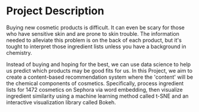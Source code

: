 # Project Description
Buying new cosmetic products is difficult. It can even be scary for those who have sensitive skin and are prone to skin trouble. The information needed to alleviate this problem is on the back of each product, but it's tought to interpret those ingredient lists unless you have a background in chemistry.

Instead of buying and hoping for the best, we can use data science to help us predict which products may be good fits for us. 
In this Project, we aim to create a content-based recommendation system where the 'content' will be the chemical components of cosmetics. 
Specifically, process ingredient lists for 1472 cosmetics on Sephora via word embedding, then visualize ingredient similarity using a machine learning method called t-SNE and an interactive visualization library called Bokeh.
